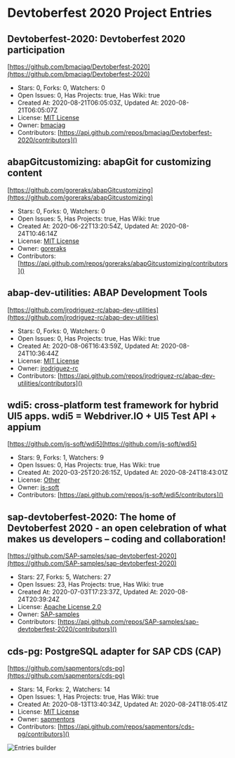 # Devtoberfest 2020 Project Entries

## Devtoberfest-2020: Devtoberfest 2020 participation
[https://github.com/bmaciag/Devtoberfest-2020](https://github.com/bmaciag/Devtoberfest-2020)

* Stars: 0, Forks: 0, Watchers: 0
* Open Issues: 0, Has Projects: true, Has Wiki: true
* Created At: 2020-08-21T06:05:03Z, Updated At: 2020-08-21T06:05:07Z
* License: [MIT License](https://api.github.com/licenses/mit)
* Owner: [bmaciag](https://api.github.com/users/bmaciag)
* Contributors: [https://api.github.com/repos/bmaciag/Devtoberfest-2020/contributors]()



## abapGitcustomizing: abapGit for customizing content
[https://github.com/goreraks/abapGitcustomizing](https://github.com/goreraks/abapGitcustomizing)

* Stars: 0, Forks: 0, Watchers: 0
* Open Issues: 5, Has Projects: true, Has Wiki: true
* Created At: 2020-06-22T13:20:54Z, Updated At: 2020-08-24T10:46:14Z
* License: [MIT License](https://api.github.com/licenses/mit)
* Owner: [goreraks](https://api.github.com/users/goreraks)
* Contributors: [https://api.github.com/repos/goreraks/abapGitcustomizing/contributors]()



## abap-dev-utilities: ABAP Development Tools
[https://github.com/jrodriguez-rc/abap-dev-utilities](https://github.com/jrodriguez-rc/abap-dev-utilities)

* Stars: 0, Forks: 0, Watchers: 0
* Open Issues: 0, Has Projects: true, Has Wiki: true
* Created At: 2020-08-06T16:43:59Z, Updated At: 2020-08-24T10:36:44Z
* License: [MIT License](https://api.github.com/licenses/mit)
* Owner: [jrodriguez-rc](https://api.github.com/users/jrodriguez-rc)
* Contributors: [https://api.github.com/repos/jrodriguez-rc/abap-dev-utilities/contributors]()



## wdi5: cross-platform test framework for hybrid UI5 apps. wdi5 &#x3D; Webdriver.IO + UI5 Test API + appium
[https://github.com/js-soft/wdi5](https://github.com/js-soft/wdi5)

* Stars: 9, Forks: 1, Watchers: 9
* Open Issues: 0, Has Projects: true, Has Wiki: true
* Created At: 2020-03-25T20:26:15Z, Updated At: 2020-08-24T18:43:01Z
* License: [Other]()
* Owner: [js-soft](https://api.github.com/users/js-soft)
* Contributors: [https://api.github.com/repos/js-soft/wdi5/contributors]()



## sap-devtoberfest-2020: The home of Devtoberfest 2020 - an open celebration of what makes us developers – coding and collaboration! 
[https://github.com/SAP-samples/sap-devtoberfest-2020](https://github.com/SAP-samples/sap-devtoberfest-2020)

* Stars: 27, Forks: 5, Watchers: 27
* Open Issues: 23, Has Projects: true, Has Wiki: true
* Created At: 2020-07-03T17:23:37Z, Updated At: 2020-08-24T20:39:24Z
* License: [Apache License 2.0](https://api.github.com/licenses/apache-2.0)
* Owner: [SAP-samples](https://api.github.com/users/SAP-samples)
* Contributors: [https://api.github.com/repos/SAP-samples/sap-devtoberfest-2020/contributors]()



## cds-pg: PostgreSQL adapter for SAP CDS (CAP)
[https://github.com/sapmentors/cds-pg](https://github.com/sapmentors/cds-pg)

* Stars: 14, Forks: 2, Watchers: 14
* Open Issues: 1, Has Projects: true, Has Wiki: true
* Created At: 2020-08-13T13:40:34Z, Updated At: 2020-08-24T18:05:41Z
* License: [MIT License](https://api.github.com/licenses/mit)
* Owner: [sapmentors](https://api.github.com/users/sapmentors)
* Contributors: [https://api.github.com/repos/sapmentors/cds-pg/contributors]()


![Entries builder](https://github.com/sap-samples/sap-devtoberfest-2020/workflows/Entries%20builder/badge.svg)
